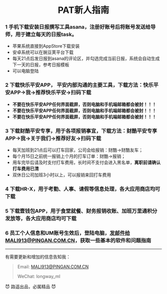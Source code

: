 <h1 style="text-align:center">PAT新人指南 </h1>

### 1  手机下载安装日报撰写工具asana，注册好账号后将账号发送给导师，用于建立每天的日报task。
* 苹果系统直接到AppStore下载安装
* 安卓系统可以在豌豆荚平台下载
* 每天21点后发日报到asana的评论区，并勾选完成当前日报，系统会自动生成下一天的日报，参考日报模板
* 可以电脑登陆

### 2 下载快乐平安APP， 平安内部沟通的主要工具，下载方法：快乐平安APP&rarr;我&rarr;推荐快乐平安&rarr;扫码下载

* **不要在快乐平安APP任何界面截屏，否则电脑和手机端邮箱都会被封！！！**
* **不要在快乐平安APP任何界面截屏，否则电脑和手机端邮箱都会被封！！！**
* **不要在快乐平安APP任何界面截屏，否则电脑和手机端邮箱都会被封！！！**

### 3 下载财酷平安专享，用于各项报销事宜，下载方法：财酷平安专享APP&rarr;我&rarr;关于我们&rarr;推荐好友&rarr;扫码下载

* 每天加班到21点后可以打车回家，公司会给报销：财酷&rarr;财酷友车；
* 每个月15日之前统一报销上个月的打车订单：财酷&rarr;报销；
* 用车完毕后请及时支付打车费用，长时间不支付会进入黑名单，**离职前请确认打车费用已清**
* 双休日公司加班3小时以上，可以报销来回打车费用

### 4 下载HR-X，用于考勤、人事、请假等信息处理，各大应用商店均可下载

### 5 下载壹钱包APP，用于食堂就餐、财务报销收账、加班万里通积分发放等，各大应用商店均可下载

### 6  员工个人信息和UM账号生效后，登陆电脑，发邮件给MALI913@PINGAN.COM.CN，获取一些基本的软件和问题指南





***
有需要更新和增加的信息告知我：

> Email: MALI913@PINGAN.COM.CN
>
> WeChat: longway_ml

:smiling_imp: 路遥出品，必属精品​ :smiling_imp:























